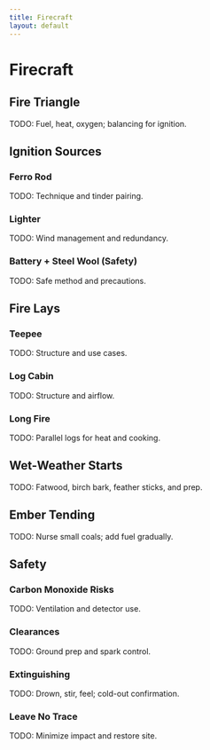 ```yaml
---
title: Firecraft
layout: default
---
```


# Firecraft

## Fire Triangle
TODO: Fuel, heat, oxygen; balancing for ignition.

## Ignition Sources
### Ferro Rod
TODO: Technique and tinder pairing.

### Lighter
TODO: Wind management and redundancy.

### Battery + Steel Wool (Safety)
TODO: Safe method and precautions.

## Fire Lays
### Teepee
TODO: Structure and use cases.

### Log Cabin
TODO: Structure and airflow.

### Long Fire
TODO: Parallel logs for heat and cooking.

## Wet-Weather Starts
TODO: Fatwood, birch bark, feather sticks, and prep.

## Ember Tending
TODO: Nurse small coals; add fuel gradually.

## Safety
### Carbon Monoxide Risks
TODO: Ventilation and detector use.

### Clearances
TODO: Ground prep and spark control.

### Extinguishing
TODO: Drown, stir, feel; cold-out confirmation.

### Leave No Trace
TODO: Minimize impact and restore site.
